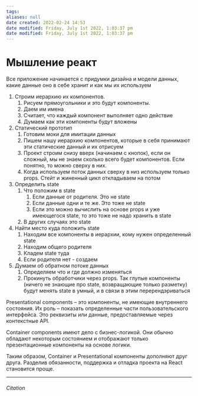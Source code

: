 ```yaml
---
tags: 
aliases: null
date created: 2022-02-24 14:53
date modified: Friday, July 1st 2022, 1:03:37 pm
date modified: Friday, July 1st 2022, 1:03:37 pm
---
```


# Мышление реакт

Все приложение начинается с придумки дизайна и модели данных, какие данные оно в себе хранит и как мы их используем

1. Строим иерархию их компонентов.
	1. Рисуем прямоугольники и это будут компоненты.
	2. Даем им имена
	3. Считает, что каждый компонент выполняет одно действие
	4. Думаем как эти компоненты будут вложены
2. Статический прототип
	1. Готовим моки для имитации данных
	2. Пишем нашу иерархию компонентов, которые в себя принимают эти статические данный и их отрисуем
	3. Проект строим снизу вверх (начинаем с кнопок), если он сложный, мы не знаем сколько всего будет компонентов. Если понятно, то можно сверху в них.
	4. Когда используем поток данных сверху в низ используем только props. Стейт и жиненный цикл откладываем на потом
3. Определить state
	1. Что положим в state
		1. Если данные от родителя. Это не state
		2. Если данные одни и те же. Это тоже не state
		3. Если это можно вычислить на основе props и уже имеющегося state, то это тоже не надо хранить в state
	2. В других случаях это state
4. Найти место куда положить state
	1. Находим все компоненты в иерархии, кому нужен определенный state
	2. Находим общего родителя
	3. Кладем state туда
	4. Если родителя нет - создаем
5. Думаем об обратном потоке данных
	1. Определяем что и где должно изменяться
	2. Прокинуть обработчики через props. Так глупые компоненты (ничего не знающие про state, возвращающие только разметку) будут менять state в умный, и в связи в этим перерендэриваться

Presentational components – это компоненты, не имеющие внутреннего состояния. Их роль – показать определенные части пользовательского интерфейса. Это реквизиты или данные, предоставляемые через контекстные API.

Container components имеют дело с бизнес-логикой. Они обычно обладают некоторым состоянием и отображают только презентационные компоненты на основе логики.

Таким образом, Container и Presentational компоненты дополняют друг друга. Разделив обязанности, поддержка и отладка проекта на React становится проще.



---

###### Citation
